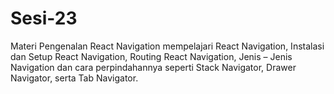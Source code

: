 # Sesi-23

Materi Pengenalan React Navigation mempelajari React Navigation, Instalasi dan Setup React Navigation, Routing React Navigation, Jenis – Jenis Navigation dan cara perpindahannya seperti Stack Navigator, Drawer Navigator, serta Tab Navigator.

